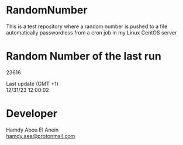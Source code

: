 # RandomNumber    
This is a test repository where a random number is pushed to a file automatically passwordless from a cron job in my Linux CentOS server    
# Random Number of the last run   
23616
      
Last update (GMT +1)    
12/31/23 12:00:02
# Developer    
Hamdy Abou El Anein   
hamdy.aea@protonmail.com
